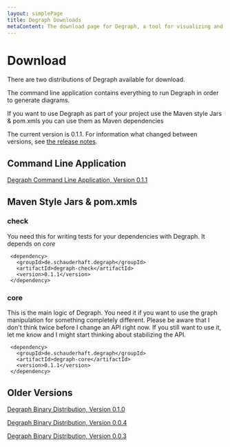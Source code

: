 ```yaml
---
layout: simplePage
title: Degraph Downloads
metaContent: The download page for Degraph, a tool for visualizing and testing package dependencies in JVM code.
---
```


# Download #

There are two distributions of Degraph available for download. 

The command line application contains everything to run Degraph in order to generate diagrams.
 
If you want to use Degraph as part of your project use the Maven style Jars & pom.xmls you can use them as Maven dependencies

The current version is 0.1.1. For information what changed between versions, see [the release notes](https://github.com/schauder/degraph/blob/master/releaseNotes.md).

## Command Line Application ##

[Degraph Command Line Application, Version 0.1.1](http://dl.bintray.com/schauder/schauderhaft-de/degraph-0.1.1.zip)

## Maven Style Jars & pom.xmls ##

### check ###

You need this for writing tests for your dependencies with Degraph. It depends on *core*

     <dependency>
       <groupId>de.schauderhaft.degraph</groupId>
       <artifactId>degraph-check</artifactId>
       <version>0.1.1</version>
     </dependency>

### core ###

This is the main logic of Degraph. You need it if you want to use the graph manipulation for something completely different. Please be aware that I don't think twice before I change an API right now. If you still want to use it, let me know and I might start thinking about stabilizing the API.

     <dependency>
       <groupId>de.schauderhaft.degraph</groupId>
       <artifactId>degraph-core</artifactId>
       <version>0.1.1</version>
     </dependency>

## Older Versions ##

[Degraph Binary Distribution, Version 0.1.0](http://dl.bintray.com/schauder/schauderhaft-de/degraph-0.1.0.zip)

[Degraph Binary Distribution, Version 0.0.4](http://dl.bintray.com/schauder/schauderhaft-de/degraph-0.0.4.zip)

[Degraph Binary Distribution, Version 0.0.3](http://dl.bintray.com/schauder/schauderhaft-de/degraph-0.0.3.zip)